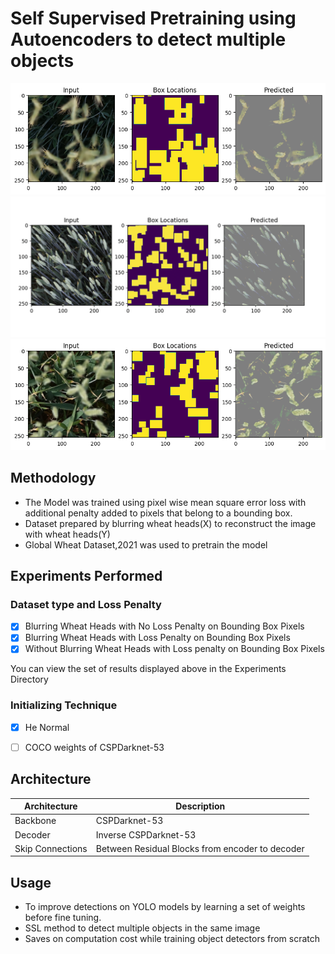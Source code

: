 # Self Supervised Pretraining using Autoencoders to detect multiple objects

![Output_1](experiments/Regularization/w_0.95_lambda_5/Blurred_X/output.png)
![Output_3](Experiments/Regularization/w_0.95_lambda_5/no_blur/output_2.png)
![Output_2](experiments/Regularization/w_0.95_lambda_5/Blurred_X/output_2.png)


## Methodology
- The Model was trained using pixel wise mean square error loss with additional penalty added to pixels that belong to a bounding box.
- Dataset prepared by blurring wheat heads(X) to reconstruct the image with wheat heads(Y)
- Global Wheat Dataset,2021 was used to pretrain the model

## Experiments Performed
### Dataset type and Loss Penalty
- [x] Blurring Wheat Heads with No Loss Penalty on Bounding Box Pixels
- [x] Blurring Wheat Heads with Loss Penalty on Bounding Box Pixels
- [x] Without Blurring Wheat Heads with Loss penalty on Bounding Box Pixels

You can view the set of results displayed above in the Experiments Directory

### Initializing Technique
- [x] He Normal
- [ ] COCO weights of CSPDarknet-53
  
  

## Architecture
|Architecture|Description|
|-|----|
|Backbone|CSPDarknet-53|
|Decoder|Inverse CSPDarknet-53|
|Skip Connections|Between Residual Blocks from encoder to decoder|

## Usage
- To improve detections on YOLO models by learning a set of weights before fine tuning.
- SSL method to detect multiple objects in the same image
- Saves on computation cost while training object detectors from scratch